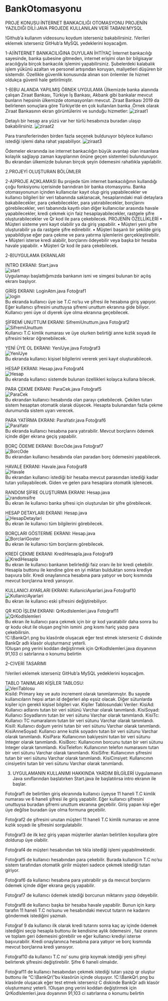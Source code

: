 # BankOtomasyonu

PROJE KONUSU:İNTERNET BANKACILIĞI OTOMASYONU
PROJENİN YAZILDIĞI DİLİ:JAVA
PROJEDE KULLANILAN VERİ TABANI:MYSQL 

!Github’a kullanım videosunu koydum isterseniz bakabilirsiniz.
!Verileri eklemek isterseniz GitHub’a MySQL yedeklerini koyacağım.


1-A)İNTERNET BANKACILIĞINA DUYULAN İHTİYAÇ
İnternet bankacılığı sayesinde, banka şubesine gitmeden, internet erişimi olan bir bilgisayar aracılığıyla birçok bankacılık işlemini yapabilirsiniz. Şubelerdeki kalabalık işlem yükünü azaltan ve personel artışından koruyan, maliyetleri düşüren bir sistemdir. Özellikle güvenlik konusunda alınan son önlemler ile hizmet oldukça güvenli hale getirilmiştir.


1-B)BU ALANDA YAPILMIŞ ÖRNEK UYGULAMA
Ülkemizde banka alanında çalışan Ziraat Bankası, Türkiye İş Bankası, Akbank gibi bankalar mevcut bunların hepsinin ülkemizde otomasyonları mevcut.
Ziraat Bankası 2019 da belirlenen sonuçlara göre Türkiye’de en çok kullanılan banka .Örnek olarak Ziraat Bankasının ekran görüntülerini ve sunduğu hizmetler:
 ![ziraat1](https://user-images.githubusercontent.com/41691766/128638584-873c241d-dd1e-480c-b958-41fb35d14284.png)
 
 
Detaylı bir hesap ara yüzü var her türlü hesabınıza buradan ulaşıp bakabilirsiniz.
![ziraat2](https://user-images.githubusercontent.com/41691766/128638588-ae19a22f-8a8e-401e-b409-097209bc14c9.png)

 
Para transferlerinden birden fazla seçenek bulduruyor böylece kullanıcı istediği işlemi daha rahat yapabiliyor.
![ziraat3](https://user-images.githubusercontent.com/41691766/128638591-e9f90ca7-3b11-48a5-88f0-c8abc1901246.png)
 
 
Ödemeler ekranında ise internet bankacılığın büyük avantajı olan  insanlara kolaylık sağlayıp zaman kayıplarının önüne geçen sistemleri bulunduruyor. Bu ekrandan ülkemizde bulunan birçok şeyin ödemesini rahatlıkla yapılabilir.


2.PROJEYİ OLUŞTURAN BÖLÜMLER

2-A)PROJE AÇIKLAMASI 
Bu projede tüm internet bankacılığının kullandığı çoğu fonksiyonu içerisinde barındıran bir banka otomasyonu. Banka otomasyonunun içinden kullanıcılar kayıt olup giriş yapabilecekler ve kullanıcı bilgileri bir veri tabanında saklanacak, hesaplarındaki mali detaylara bakabilecekler, para çekebilecekler, para yatırabilecekler, borçlarını görebilecekler, veri tabanında kayıtlı olan diğer kullanıcılar arasında havale yapabilecekler, kredi çekmek için faiz hesaplayabilecekler, rastgele şifre oluşturabilecekler  ve Qr kod ile para çekebilecek. 
PROJENİN ÖZELLİKLERİ 
• Müşteri sisteme yeni kayıt olabilir ya da giriş yapabilir. 
• Müşteri yeni şifre oluşturabilir ya da rastgele şifre edinebilir. 
• Müşteri başarılı bir şekilde giriş yapabildiyse eğer para çekme ve para yatırma 
işlemlerini gerçekleştirebilir. 
• Müşteri isterse kredi alabilir, borçlarını ödeyebilir veya başka bir hesaba havale 
yapabilir.
•  Müşteri Qr kod ile para çekebilecek.


2-B)UYGULAMA EKRANLARI

INTRO EKRANI:
Start.java
</br>
![start](https://user-images.githubusercontent.com/41691766/128638594-53dc0a4e-c2e9-4ded-8785-52b3911a4e83.png)
</br>
Uygulamayı başlattığımızda bankanın ismi ve simgesi bulunan bir açılış ekranı başlıyor.


GİRİŞ EKRANI:
LoginAtm.java
Fotoğraf1
</br>
 ![login](https://user-images.githubusercontent.com/41691766/128638596-be3ea117-e9ea-40ed-bac3-6ba63ab292eb.png)
 </br>
Bu ekranda kullanıcı üye ise T.C no’su ve şifresi ile hesabına giriş yapıyor. Eğer kullanıcı şifresini unuttuysa şifremi unuttum ekranına gide biliyor. Kullanıcı yeni üye ol diyerek üye olma ekranına geçebilecek.


ŞİFREMİ UNUTTUM EKRANI:
SifremiUnuttum.java
Fotoğraf2
</br>
![SifremiUnuttum](https://user-images.githubusercontent.com/41691766/128638598-fddaba09-4a57-4abc-a70d-0f213dacfd01.png) 
</br>
Kullanıcı T.C kimlik numarası ve üye olurken belirtiği anne kızlık soyadı ile şifresini tekrar öğrenebilecek.


YENİ ÜYE OL EKRANI:
YeniUye.java
Fotoğraf3
</br>
 ![YeniUye](https://user-images.githubusercontent.com/41691766/128638603-4b54f352-18c9-479b-9ebd-da5cc3ff66e5.png) 
</br>
Bu ekranda kullanıcı kişisel bilgilerini vererek yeni kayıt oluşturabilecek.


HESAP EKRANI:
Hesap.java
Fotoğraf4
</br>
![Hesap](https://user-images.githubusercontent.com/41691766/128638607-3e00ed5c-b318-48ce-838c-b33e7fe9a4c7.png) 
</br>
Bu ekranda kullanıcı sistemde bulunan özellikleri kolayca kullana bilecek.


PARA ÇEKME EKRANI:
ParaCek.java
Fotoğraf5
</br>
 ![ParaCek](https://user-images.githubusercontent.com/41691766/128638609-73c7d161-bf11-4c8c-9357-40e7ce2f4f7f.png)
</br>
Bu ekrandan kullanıcı hesabında olan parayı çekebilecek. Çekilen tutarı sistem hesaptan otomatik olarak düşecek. Hesapta bulunandan fazla çekme durumunda sistem uyarı verecek.


PARA YATİRMA EKRANI:
ParaYatir.java
Fotoğraf6
</br>
![ParaYatir](https://user-images.githubusercontent.com/41691766/128638615-9af71778-a87b-408b-8beb-4f29c01520eb.png) 
</br>
Bu ekranda kullanıcı hesabına para yatırabilir. Mevcut borçlarını ödemek içinde diğer ekrana geçiş yapabilir.


BORÇ ÖDEME EKRANI:
BorcOde.java
Fotoğraf7
</br>
![BorcOde](https://user-images.githubusercontent.com/41691766/128638617-975fee4b-1383-46cc-a5ad-0a7198f9123d.png) 
</br>
Bu ekrandan kullanıcı hesabında olan paradan borç ödemesini yapabilecek.


HAVALE EKRANI:
Havale.java
Fotoğraf8
</br>
![Havale](https://user-images.githubusercontent.com/41691766/128638619-68603f6e-bd3e-4ea0-8e95-cbd62051592b.png) 
</br>
Bu ekrandan kullanıcı istediği bir hesaba mevcut parasından istediği kadar tutarı yollayabilecek. Giden ve gelen para hesaplara otomatik işlenecek.




RANDOM ŞİFRE OLUŞTURMA EKRANI:
Hesap.java
</br>
 ![randomsifre](https://user-images.githubusercontent.com/41691766/128638621-00dd62bd-fd85-413b-83ee-13c0e8c1efb6.png)
</br>
Bu ekran ile kullanıcı banka şifresi için oluşturulan bir şifre görebilecek.

HESAP DETAYLARI EKRANI:
Hesap.java
</br>
 ![HesapDetaylari](https://user-images.githubusercontent.com/41691766/128638622-5b462222-a4b3-43cc-bef5-3fdfe7ac0a0a.png)
</br>
Bu ekran ile kullanıcı tüm bilgilerini görebilecek.

BORÇLARI GÖSTERME EKRANI:
Hesap.java
</br>
 ![BorclariGoster](https://user-images.githubusercontent.com/41691766/128638623-5a1463e7-4606-4d2f-b0b0-4c1088140d50.png)
</br>
Bu ekran ile kullanıcı tüm borçlarını görebilecek.


KREDİ ÇEKME EKRANI:
KrediHesapla.java
Fotoğraf9
</br>
![KrediHesapla](https://user-images.githubusercontent.com/41691766/128638626-1cf51dff-bb6a-45e2-8aae-233893df0fe9.png) 
</br>
Bu ekran ile kullanıcı bankanın belirlediği faiz oranı ile bir kredi çekebilir. Hesapla buttonu ile kendine göre en iyi miktarı bulduktan sonra krediye başvura bilir. Kredi onaylanınca hesabına para yatıyor ve borç kısmında mevcut borçlarına kredi yansıyor.


KULLANICI AYARLARI EKRANI:
KullaniciAyarlari.java
Fotoğraf10
</br>
 ![KullaniciAyarlari](https://user-images.githubusercontent.com/41691766/128638627-40d2b311-2f17-4d89-bd14-b51e95546a0e.png)
</br>
Bu ekran ile kullanıcı eski şifresini değiştirebiliyor.


QR KOD İŞLEM EKRANI:
QrKodIslemleri.java
Fotoğraf11
</br>
 ![QrKodIslemleri](https://user-images.githubusercontent.com/41691766/128638628-b0de3d27-4ed2-4f64-836b-bbe2b815c90c.png)
</br>
Bu ekran ile kullanıcı para çekmek için bir qr kod yaratabilir daha sonra bu qr kodu okut ile oluşan png’nin ismini .png kısmı hariç yazıp para çekebilirsin.
</br>
!C:\\BankQr\\ png bu klasörde oluşacak eğer test etmek isterseniz C diskinde BankQr adlı klasör oluşturmanız yeterli.
</br>
!Oluşan png yerini koddan değiştirmek için QrKodIslemleri.java doyanının 91,103 ci satırlarına o konumu belirtin



2-C)VERİ TASARIMI 

!Verileri eklemek isterseniz GitHub’a MySQL yedeklerini koyacağım.

TABLO TANIMLARI 
KİŞİLER TABLOSU: 
</br>
![VeriTablosu](https://user-images.githubusercontent.com/41691766/128638631-5c3402c9-b46e-421f-9859-e212d7edd702.png)
 </br>
KisiId: Primary key ve auto increment olarak tanımlanmıştır. Bu sayede 
kullanıcıların hepsi artan id değerleri alıp eşsiz olacak. 
Diğer sütunlarda kişiler için gerekli kişisel bilgileri var. 
Kişiler Tablosundaki Veriler: 
KisiAd: Kullanıcı adlarını tutan bir veri sütünü Varchar olarak tanımlandı. 
KisiSoyad: Kullanıcı Soyadlarını tutan bir veri sütunu Varchar olarak tanımlandı. 
KisiTc: Kullanıcı TC numaralarını tutan bir veri sütunu Varchar olarak tanımlandı. 
KisiIl: Kullanıcı doğum yerini tutan bir veri sütunu Varchar olarak tanımlandı. 
KisiAnneSoyad: Kullanıcı anne kızlık soyadını tutan bir veri sütunu Varchar 
olarak tanımlandı. 
KisiPara: Kullanıcının bakiyesini tutan bir veri sütunu Integer olarak tanımlandı. 
KisiBorc: Kullanıcının borcunu tutan bir veri sütunu Integer olarak tanımlandı. 
KisiTelefon: Kullanıcının telefon numarasını tutan bir veri sütunu Varchar olarak 
tanımlandı. 
KisiSifre: Kullanıcının şifresini tutan bir veri sütunu Varchar olarak tanımlandı. 
KisiCinsiyet: Kullanıcının cinsiyetini tutan bir veri sütunu Varchar olarak 
tanımlandı.



3)  UYGULAMANIN KULLANIMI HAKKINDA YARDIM BİLGİLERİ
Uygulamanın Java sınıflarından başlatırken Start.java ile başlatılırsa intro ekranın ile başlar.

Fotoğraf1 de belirtilen giriş ekranında kullanıcı üyeyse 11 haneli T.C kimlik numarası ve 6 haneli şifresi ile giriş yapabilir. Eğer kullanıcı şifresini unuttuysa buradan şifremi unuttum ekranına geçebilir. Giriş yapan kişi eğer üye değilse buradan üye olma formuna geçebilir.

Fotoğraf2 de şifresini unutan müşteri 11 haneli T.C kimlik numarası ve anne kızlık soyadı ile şifresini sorgulatabilir.

Fotoğraf3 de ilk kez giriş yapan müşteriler alanları belirtilen koşullara göre doldurup üye olabilir.

Fotoğraf4 de müşteri hesabından tek tıkla istediği işlemi yapabilmektedir. 

Fotoğraf5 de kullanıcı hesabından para çekebilir. Burada kullanıcın T.C no’su sistem tarafından otomatik girilir müşteri sadece çekmek istediği tutarı giriyor.

Fotoğraf6 da kullanıcı hesabına para yatırabilir ya da mevcut borçlarını ödemek içinde diğer ekrana geçiş yapabilir.

Fotoğraf7 de kullanıcı ödemek istediği borcunun miktarını yazıp ödeyebilir.

Fotoğraf8 de kullanıcı başka bir hesaba havale yapabilir. Bunun için karşı tarafın 11 haneli T.C no’sunu ve hesabındaki mevcut tutarın ne kadarını göndermek istediğini yazmalı.

Fotoğraf 9 da kullanıcı ilk olarak kredi tutarını sonra kaç ay içinde ödemek istediğini seçip hesapla buttonu ile kendisine aylık ödemesini , faiz oranını ve toplam geri ödemesini görebilir ve eğer kullanıcı krediyi isterse başvurabilir. Kredi onaylanınca hesabına para yatıyor ve borç kısmında mevcut borçlarına kredi yansıyor.

Fotoğraf10 da kullanıcı T.C no’ sunu girip koymak istediği yeni şifreyi belirterek şifresini değiştirebilir. Şifre 6 haneli olmalıdır.

Fotoğraf11 de kullanıcı hesabından çekmek istediği tutarı yazıp qr oluştur buttonu ile “C:\\BankQr\\”bu klasörün içinde oluşuyor.
!C:\\BankQr\\ png bu klasörde oluşacak eğer test etmek isterseniz C diskinde BankQr adlı klasör oluşturmanız yeterli.
!Oluşan png yerini koddan değiştirmek için QrKodIslemleri.java doyanının 91,103 ci satırlarına o konumu belirtin
